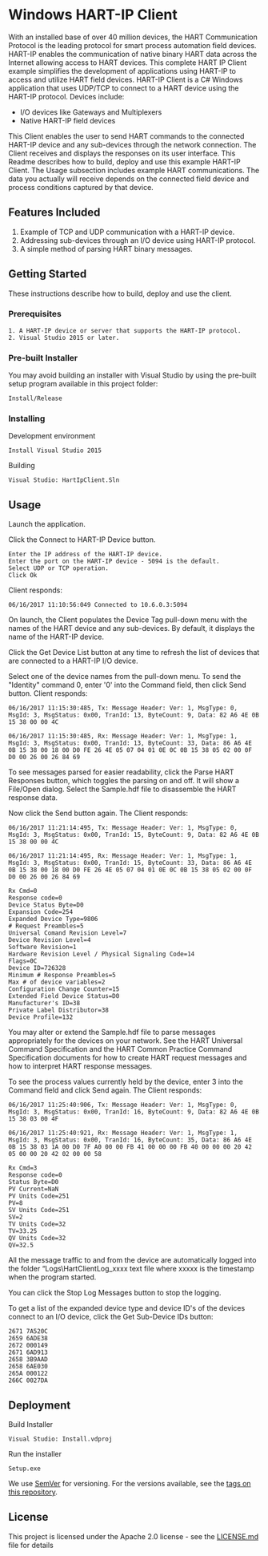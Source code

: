 ﻿# Windows HART-IP Client

With an installed base of over 40 million devices, the HART Communication Protocol is the leading protocol for smart process automation field devices.  HART-IP enables the communication of native binary HART data across the Internet allowing access to HART devices.  This complete HART IP Client example simplifies the development of applications using HART-IP to access and utilize HART field devices.
HART-IP Client is a C# Windows application that uses UDP/TCP to connect to a HART device using the HART-IP protocol.  Devices include: 
* I/O devices like Gateways and Multiplexers 
* Native HART-IP field devices

This Client enables the user to send HART commands to the connected HART-IP device and any sub-devices through the network connection.  The Client receives and displays the responses on its user interface.
This Readme describes how to build, deploy and use this example HART-IP Client.  The Usage subsection includes example HART communications.  The data you actually will receive depends on the connected field device and process conditions captured by that device.

## Features Included

1. Example of TCP and UDP communication with a HART-IP device.
2. Addressing sub-devices through an I/O device using HART-IP protocol.
3. A simple method of parsing HART binary messages.

## Getting Started

These instructions describe how to build, deploy and use the client.

### Prerequisites

```
1. A HART-IP device or server that supports the HART-IP protocol.
2. Visual Studio 2015 or later.
```

### Pre-built Installer

You may avoid building an installer with  Visual Studio by using the pre-built setup program available in this project folder:
```
Install/Release
```



### Installing

Development environment
```
Install Visual Studio 2015
```

Building

```
Visual Studio: HartIpClient.Sln
```


## Usage

Launch the application.

Click the Connect to HART-IP Device button.
```
Enter the IP address of the HART-IP device.
Enter the port on the HART-IP device - 5094 is the default.
Select UDP or TCP operation.
Click Ok
```
Client responds:
```
06/16/2017 11:10:56:049 Connected to 10.6.0.3:5094
```

On launch, the Client populates the Device Tag pull-down menu with the names of the HART device and any sub-devices.  By default, it displays the name of the HART-IP device.  

Click the Get Device List button at any time to refresh the list of devices that are connected to a HART-IP I/O device.

Select one of the device names from the pull-down menu.  To send the "Identity" command 0, enter '0' into the Command field, then click Send button.  Client responds:
```
06/16/2017 11:15:30:485, Tx: Message Header: Ver: 1, MsgType: 0, MsgId: 3, MsgStatus: 0x00, TranId: 13, ByteCount: 9, Data: 82 A6 4E 0B 15 38 00 00 4C 

06/16/2017 11:15:30:485, Rx: Message Header: Ver: 1, MsgType: 1, MsgId: 3, MsgStatus: 0x00, TranId: 13, ByteCount: 33, Data: 86 A6 4E 0B 15 38 00 18 00 D0 FE 26 4E 05 07 04 01 0E 0C 0B 15 38 05 02 00 0F D0 00 26 00 26 84 69 
```

To see messages parsed for easier readability, click the Parse HART Responses button, which toggles the parsing on and off.  It will show a File/Open dialog.  Select the Sample.hdf file to disassemble the HART response data.

Now click the Send button again.  The Client responds:
```
06/16/2017 11:21:14:495, Tx: Message Header: Ver: 1, MsgType: 0, MsgId: 3, MsgStatus: 0x00, TranId: 15, ByteCount: 9, Data: 82 A6 4E 0B 15 38 00 00 4C 

06/16/2017 11:21:14:495, Rx: Message Header: Ver: 1, MsgType: 1, MsgId: 3, MsgStatus: 0x00, TranId: 15, ByteCount: 33, Data: 86 A6 4E 0B 15 38 00 18 00 D0 FE 26 4E 05 07 04 01 0E 0C 0B 15 38 05 02 00 0F D0 00 26 00 26 84 69 

Rx Cmd=0
Response code=0
Device Status Byte=D0
Expansion Code=254
Expanded Device Type=9806
# Request Preambles=5
Universal Comand Revision Level=7
Device Revision Level=4
Software Revision=1
Hardware Revision Level / Physical Signaling Code=14
Flags=0C
Device ID=726328
Minimum # Response Preambles=5
Max # of device variables=2
Configuration Change Counter=15
Extended Field Device Status=D0
Manufacturer's ID=38
Private Label Distributor=38
Device Profile=132
```
You may alter or extend the Sample.hdf file to parse messages appropriately for the devices on your network.  See the HART Universal Command Specification and the HART Common Practice Command Specification documents for how to create HART request messages and how to interpret HART response messages.

To see the process values currently held by the device, enter 3 into the Command field and click Send again.  The Client responds:
```
06/16/2017 11:25:40:906, Tx: Message Header: Ver: 1, MsgType: 0, MsgId: 3, MsgStatus: 0x00, TranId: 16, ByteCount: 9, Data: 82 A6 4E 0B 15 38 03 00 4F 

06/16/2017 11:25:40:921, Rx: Message Header: Ver: 1, MsgType: 1, MsgId: 3, MsgStatus: 0x00, TranId: 16, ByteCount: 35, Data: 86 A6 4E 0B 15 38 03 1A 00 D0 7F A0 00 00 FB 41 00 00 00 FB 40 00 00 00 20 42 05 00 00 20 42 02 00 00 58 

Rx Cmd=3
Response code=0
Status Byte=D0
PV Current=NaN
PV Units Code=251
PV=8
SV Units Code=251
SV=2
TV Units Code=32
TV=33.25
QV Units Code=32
QV=32.5
```

All the message traffic to and from the device are automatically logged into the folder “Logs\HartClientLog_xxxx text file where xxxxx is the timestamp when the program started.

You can click the Stop Log Messages button to stop the logging.

To get a list of the expanded device type and device ID's of the devices connect to an I/O device, click the Get Sub-Device IDs button:
```
2671 7A520C
2659 6ADE38
2672 000149
2671 6AD913
2658 3B9AAD
2658 6AE030
265A 000122
266C 0027DA
``` 

## Deployment

Build Installer

```
Visual Studio: Install.vdproj
```

Run the installer
```
Setup.exe
```

We use [SemVer](http://semver.org/) for versioning. For the versions available, see the [tags on this repository](https://github.com/your/project/tags). 



## License

This project is licensed under the Apache 2.0 license - see the [LICENSE.md](LICENSE.md) file for details



